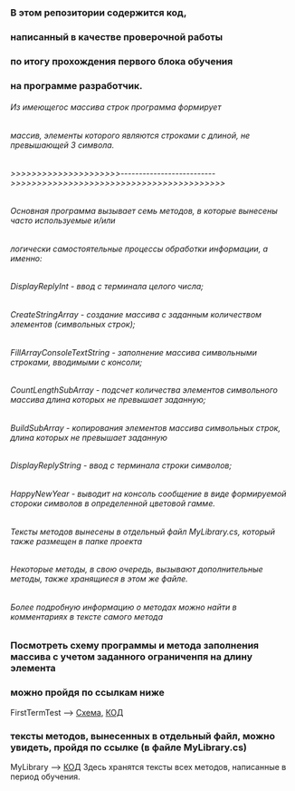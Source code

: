 ### В этом репозитории содержится код,
### написанный в качестве проверочной работы 
### по итогу прохождения первого блока обучения 
### на программе разработчик.
###### Из имеющегос массива строк программа формирует
###### массив, элементы которого являются строками с длиной, не превышающей 3 символа.
###### >>>>>>>>>>>>>>>>>>>>>-------------------------->>>>>>>>>>>>>>>>>>>>>>>>>>>>>>>>>>>>>>>>>
###### Основная программа вызывает семь методов, в которые вынесены часто используемые и/или 
###### логически самостоятельные процессы обработки информации, а именно:
###### DisplayReplyInt - ввод с терминала целого числа;
###### CreateStringArray - создание массива с заданным количеством элементов (символьных строк);
###### FillArrayConsoleTextString - заполнение массива символьными строками, вводимыми с консоли;
###### CountLengthSubArray - подсчет количества элементов символьного массива длина которых не превышает заданную;
###### BuildSubArray - копирования элементов массива символьных строк, длина которых не превышает заданную
###### DisplayReplyString - ввод с терминала строки символов;
###### HappyNewYear - выводит на консоль сообщение в виде формируемой стороки символов в определенной цветовой гамме.
###### Тексты методов вынесены в отдельный файл MyLibrary.cs, который также размещен в папке проекта
###### Некоторые методы, в свою очередь, вызывают дополнительные методы, также хранящиеся в этом же файле.
###### Более подробную информацию о методах можно найти в комментариях в тексте самого метода
### Посмотреть схему программы и метода заполнения массива с учетом заданного ограниченпя на длину элемента
### можно пройдя по ссылкам ниже
FirstTermTest --> [Схема](/FirstTermTest/Blockchart000.drawio.png), [КОД](/FirstTermTest/Program.cs)
### тексты методов, вынесенных в отдельный файл, можно увидеть, пройдя по ссылке (в файле MyLibrary.cs)
MyLibrary --> [КОД](/FirstTermTest/MyLibrary.cs) Здесь хранятся тексты всех методов, написанные в период обучения.